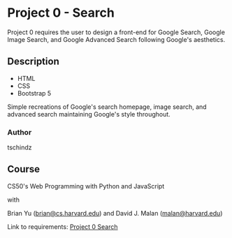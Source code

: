 # Project 0 - Search

Project 0 requires the user to design a front-end for Google Search, Google Image Search, and Google Advanced Search following Google's aesthetics.

## Description

- HTML
- CSS
- Bootstrap 5

Simple recreations of Google's search homepage, image search, and advanced search maintaining Google's style throughout. 

### Author
tschindz


## Course

CS50's Web Programming with Python and JavaScript

with

Brian Yu (brian@cs.harvard.edu) and 
David J. Malan (malan@harvard.edu)

Link to requirements: [Project 0 Search](https://cs50.harvard.edu/web/2020/projects/0/search/)



